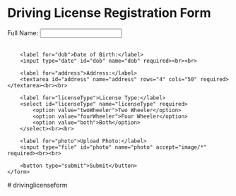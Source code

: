 <!DOCTYPE html>
<html lang="en">
<head>
    <meta charset="UTF-8">
    <meta name="viewport" content="width=device-width, initial-scale=1.0">
    <title>Driving License Registration Form</title>
    <link rel="stylesheet" href="style.css">
</head>
<body>
    <h1>Driving License Registration Form</h1>
    <form action="submit-form.php" method="post">
        <label for="fullName">Full Name:</label>
        <input type="text" id="fullName" name="fullName" required><br><br>

        <label for="dob">Date of Birth:</label>
        <input type="date" id="dob" name="dob" required><br><br>

        <label for="address">Address:</label>
        <textarea id="address" name="address" rows="4" cols="50" required></textarea><br><br>

        <label for="licenseType">License Type:</label>
        <select id="licenseType" name="licenseType" required>
            <option value="twoWheeler">Two Wheeler</option>
            <option value="fourWheeler">Four Wheeler</option>
            <option value="both">Both</option>
        </select><br><br>

        <label for="photo">Upload Photo:</label>
        <input type="file" id="photo" name="photo" accept="image/*" required><br><br>

        <button type="submit">Submit</button>
    </form>
</body>
</html>
# drivinglicenseform
